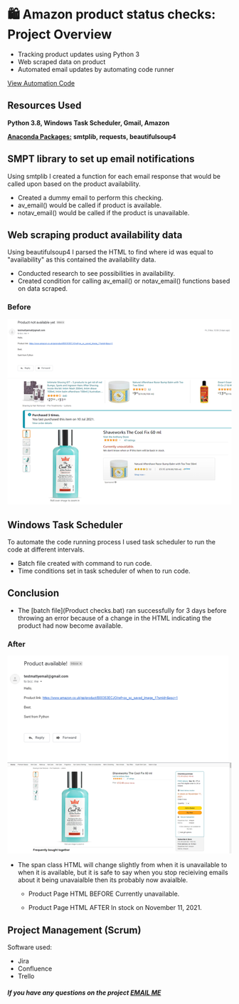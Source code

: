 # 🛍 Amazon product status checks: Project Overview 
* Tracking product updates using Python 3
* Web scraped data on product 
* Automated email updates by automating code runner

[View Automation Code](https://github.com/MattithyahuData/P3-Amazon-product-status-checks/blob/master/Code/P3%20Code.ipynb)

## Resources Used
**Python 3.8, Windows Task Scheduler, Gmail, Amazon** 

[**Anaconda Packages:**](requirements.txt) **smtplib, requests, beautifulsoup4**

## SMPT library to set up email notifications
Using smtplib I created a function for each email response that would be called upon based on the product availability.  
*   Created a dummy email to perform this checking. 
*   av_email() would be called if product is available. 
*   notav_email() would be called if the product is unavailable.

## Web scraping product availability data
Using beautifulsoup4 I parsed the HTML to find where id was equal to "availability" as this contained the availability data.  
*   Conducted research to see possibilities in availability.
*   Created condition for calling av_email() or notav_email() functions based on data scraped.
### Before
<img  src="images/Unavailable email.png">

<img  src="images/Product Before.png">

## Windows Task Scheduler
To automate the code running process I used task scheduler to run the code at different intervals.  
*   Batch file created with command to run code.
*   Time conditions set in task scheduler of when to run code. 

## Conclusion
* The [batch file](Product checks.bat) ran successfully for 3 days before throwing an error because of a change in the HTML indicating the product had now become available.
### After
<img  src="images/Available email.png">

<img  src="images/Product After.png">

* The span class HTML will change slightly from when it is unavailable to when it is available, but it is safe to say when you stop recieiving emails about it being unavaialble then its probably now avaialble. 

    * Product Page HTML BEFORE <span class="a-size-medium a-color-price">Currently unavailable.

    * Product Page HTML AFTER <span class="a-size-medium a-color-success">In stock on November 11, 2021.

## Project Management (Scrum) 
Software used:
- Jira
- Confluence
- Trello 

##### If you have any questions on the project [EMAIL ME](mailto:theanalyticsolutions@gmail.com) 
